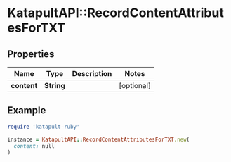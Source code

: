 # KatapultAPI::RecordContentAttributesForTXT

## Properties

| Name | Type | Description | Notes |
| ---- | ---- | ----------- | ----- |
| **content** | **String** |  | [optional] |

## Example

```ruby
require 'katapult-ruby'

instance = KatapultAPI::RecordContentAttributesForTXT.new(
  content: null
)
```

